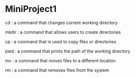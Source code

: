 # MiniProject1
cd
: a command that changes current working directory

mkdir
: a command that allows users to create directories

cp
: a command that is used to copy files or directories

pwd
: a command that prints the path of the working directory

mv
: a command that moves files to a different location

rm
: a command that removes files from the system
